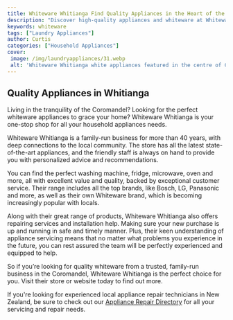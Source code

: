 ```yaml
---
title: Whiteware Whitianga Find Quality Appliances in the Heart of the Coromandel
description: "Discover high-quality appliances and whiteware at Whiteware Whitianga on the stunning Coromandel coast Learn more about the perfect place to find your next appliance"
keywords: whiteware
tags: ["Laundry Appliances"]
author: Curtis
categories: ["Household Appliances"]
cover: 
 image: /img/laundryappliances/31.webp
 alt: 'Whiteware Whitianga white appliances featured in the centre of Coromandel landscape'
---
```

## Quality Appliances in Whitianga
Living in the tranquility of the Coromandel? Looking for the perfect whiteware appliances to grace your home? Whiteware Whitianga is your one-stop shop for all your household appliances needs.

Whiteware Whitianga is a family-run business for more than 40 years, with deep connections to the local community. The store has all the latest state-of-the-art appliances, and the friendly staff is always on hand to provide you with personalized advice and recommendations. 

You can find the perfect washing machine, fridge, microwave, oven and more, all with excellent value and quality, backed by exceptional customer service. Their range includes all the top brands, like Bosch, LG, Panasonic and more, as well as their own Whiteware brand, which is becoming increasingly popular with locals. 

Along with their great range of products, Whiteware Whitianga also offers repairing services and installation help. Making sure your new purchase is up and running in safe and timely manner. Plus, their keen understanding of appliance servicing means that no matter what problems you experience in the future, you can rest assured the team will be perfectly experienced and equipped to help. 

So if you’re looking for quality whiteware from a trusted, family-run business in the Coromandel, Whiteware Whitianga is the perfect choice for you. Visit their store or website today to find out more. 

If you're looking for experienced local appliance repair technicians in New Zealand, be sure to check out our [Appliance Repair Directory](./pages/appliance-repair-technicians/new-zealand) for all your servicing and repair needs.
